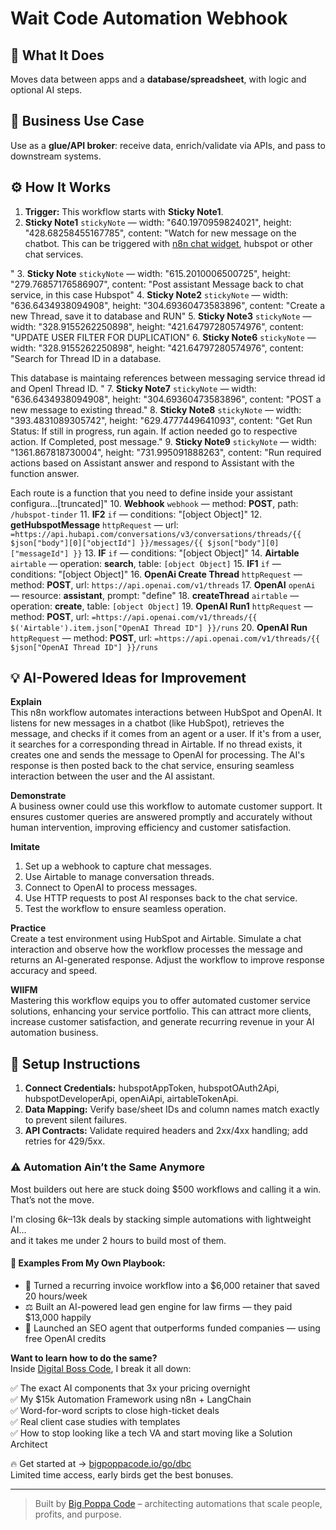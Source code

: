 # Wait Code Automation Webhook
## 🚀 What It Does
Moves data between apps and a **database/spreadsheet**, with logic and optional AI steps.

## 💼 Business Use Case
Use as a **glue/API broker**: receive data, enrich/validate via APIs, and pass to downstream systems.

## ⚙️ How It Works
1. **Trigger:** This workflow starts with **Sticky Note1**.
2. **Sticky Note1** `stickyNote` — width: "640.1970959824021", height: "428.68258455167785", content: "Watch for new message on the chatbot. 
This can be triggered with [n8n chat widget](https://www.npmjs.com/package/@n8n/chat), hubspot or other chat services. 

"
3. **Sticky Note** `stickyNote` — width: "615.2010006500725", height: "279.76857176586907", content: "Post assistant Message back to chat service, in this case Hubspot"
4. **Sticky Note2** `stickyNote` — width: "636.6434938094908", height: "304.69360473583896", content: "Create a new Thread, save it to database and RUN"
5. **Sticky Note3** `stickyNote` — width: "328.9155262250898", height: "421.64797280574976", content: "UPDATE USER FILTER FOR DUPLICATION"
6. **Sticky Note6** `stickyNote` — width: "328.9155262250898", height: "421.64797280574976", content: "Search for Thread ID in a database. 

This database is maintaing references between messaging service thread id and OpenI Thread ID. "
7. **Sticky Note7** `stickyNote` — width: "636.6434938094908", height: "304.69360473583896", content: "POST a new message to existing thread."
8. **Sticky Note8** `stickyNote` — width: "393.4831089305742", height: "629.4777449641093", content: "Get Run Status:
If still in progress, run again. 
If action needed go to respective action.
If Completed, post message."
9. **Sticky Note9** `stickyNote` — width: "1361.867818730004", height: "731.995091888263", content: "Run required actions based on Assistant answer and respond to Assistant with the function answer. 

Each route is a function that you need to define inside your assistant configura…[truncated]"
10. **Webhook** `webhook` — method: **POST**, path: `/hubspot-tinder`
11. **IF2** `if` — conditions: "[object Object]"
12. **getHubspotMessage** `httpRequest` — url: `=https://api.hubapi.com/conversations/v3/conversations/threads/{{ $json["body"][0]["objectId"] }}/messages/{{ $json["body"][0]["messageId"] }}`
13. **IF** `if` — conditions: "[object Object]"
14. **Airtable** `airtable` — operation: **search**, table: `[object Object]`
15. **IF1** `if` — conditions: "[object Object]"
16. **OpenAi Create Thread** `httpRequest` — method: **POST**, url: `https://api.openai.com/v1/threads`
17. **OpenAI** `openAi` — resource: **assistant**, prompt: "define"
18. **createThread** `airtable` — operation: **create**, table: `[object Object]`
19. **OpenAI Run1** `httpRequest` — method: **POST**, url: `=https://api.openai.com/v1/threads/{{ $('Airtable').item.json["OpenAI Thread ID"] }}/runs`
20. **OpenAI Run** `httpRequest` — method: **POST**, url: `=https://api.openai.com/v1/threads/{{ $json["OpenAI Thread ID"] }}/runs`

## 💡 AI-Powered Ideas for Improvement
**Explain**  
This n8n workflow automates interactions between HubSpot and OpenAI. It listens for new messages in a chatbot (like HubSpot), retrieves the message, and checks if it comes from an agent or a user. If it's from a user, it searches for a corresponding thread in Airtable. If no thread exists, it creates one and sends the message to OpenAI for processing. The AI's response is then posted back to the chat service, ensuring seamless interaction between the user and the AI assistant.

**Demonstrate**  
A business owner could use this workflow to automate customer support. It ensures customer queries are answered promptly and accurately without human intervention, improving efficiency and customer satisfaction.

**Imitate**  
1. Set up a webhook to capture chat messages.  
2. Use Airtable to manage conversation threads.  
3. Connect to OpenAI to process messages.  
4. Use HTTP requests to post AI responses back to the chat service.  
5. Test the workflow to ensure seamless operation.

**Practice**  
Create a test environment using HubSpot and Airtable. Simulate a chat interaction and observe how the workflow processes the message and returns an AI-generated response. Adjust the workflow to improve response accuracy and speed.

**WIIFM**  
Mastering this workflow equips you to offer automated customer service solutions, enhancing your service portfolio. This can attract more clients, increase customer satisfaction, and generate recurring revenue in your AI automation business.

## 🔧 Setup Instructions
1. **Connect Credentials:** hubspotAppToken, hubspotOAuth2Api, hubspotDeveloperApi, openAiApi, airtableTokenApi.
2. **Data Mapping:** Verify base/sheet IDs and column names match exactly to prevent silent failures.
3. **API Contracts:** Validate required headers and 2xx/4xx handling; add retries for 429/5xx.

### ⚠️ Automation Ain’t the Same Anymore

Most builders out here are stuck doing $500 workflows and calling it a win.  
That’s not the move.  

I'm closing $6k–$13k deals by stacking simple automations with lightweight AI...  
and it takes me under 2 hours to build most of them.

#### 🧠 Examples From My Own Playbook:
- 🔁 Turned a recurring invoice workflow into a $6,000 retainer that saved 20 hours/week  
- ⚖️ Built an AI-powered lead gen engine for law firms — they paid $13,000 happily  
- 🚀 Launched an SEO agent that outperforms funded companies — using free OpenAI credits  

**Want to learn how to do the same?**  
Inside [Digital Boss Code](https://bigpoppacode.io/go/dbc), I break it all down:

✅ The exact AI components that 3x your pricing overnight  
✅ My $15k Automation Framework using n8n + LangChain  
✅ Word-for-word scripts to close high-ticket deals  
✅ Real client case studies with templates  
✅ How to stop looking like a tech VA and start moving like a Solution Architect  

🔥 Get started at → [bigpoppacode.io/go/dbc](https://bigpoppacode.io/go/dbc)  
Limited time access, early birds get the best bonuses.

---
> Built by [Big Poppa Code](https://bigpoppacode.io) – architecting automations that scale people, profits, and purpose.
